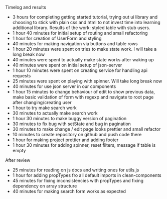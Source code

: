Timelog and results

* 3 hours for completing getting started tutorial, trying out ui library and choosing to stick with plain css and html to not invest time into learning additional library. Results of the work: styled table with stub users.
* 1 hour 40 minutes for initial setup of routing and small refactoring
* 1 hour for creation of UserForm and styling
* 40 minutes for making navigation via buttons and table rows
* 1 hour 20 minutes were spent on tries to make state work. I will take a long break now
* 40 minutes were spent to actually make state works after waking up
* 40 minutes were spent on initial setup of json-server
* 1 hour 10 minutes were spent on creating service for handling api requests
* 25 minutes were spent on playing with spinner. Will take long break now
* 40 minutes for use json server in our components
* 1 hour 15 minutes to change behaviour of edit to show previous data, make basic validation of form with regexp and navigate to root page after changing/creating user
* 1 hour to try make search work
* 30 minutes to actually make search work
* 1 hour 30 minutes to make buggy version of pagination
* 30 minutes to fix bug with setState and bug in pagination
* 30 minutes to make change / edit page looks prettier and small refactor
* 10 minutes to create repository on github and push code there
* 1 hour for making project prettier and adding footer
* 1 hour 30 minutes for adding spinner, reset filters, message if table is empty

After review
* 25 minutes for reading on js docs and writing ones for utils.js
* 1 hour for adding propTypes fro all default imports in clean-components
* 45 minutes for fixing inconsistencies with propTypes and fixing dependency on array structure
* 40 minutes for making search form works as expected
